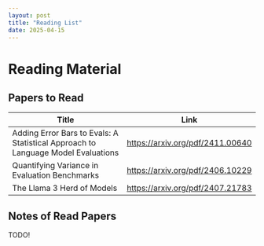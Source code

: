 ```yaml
---
layout: post
title: "Reading List"
date: 2025-04-15
---
```


# Reading Material

## Papers to Read

| Title | Link |
| ---  | --- |
| Adding Error Bars to Evals: A Statistical Approach to Language Model Evaluations | https://arxiv.org/pdf/2411.00640 |
| Quantifying Variance in Evaluation Benchmarks | https://arxiv.org/pdf/2406.10229 |
| The Llama 3 Herd of Models | https://arxiv.org/pdf/2407.21783 |


## Notes of Read Papers

TODO!
